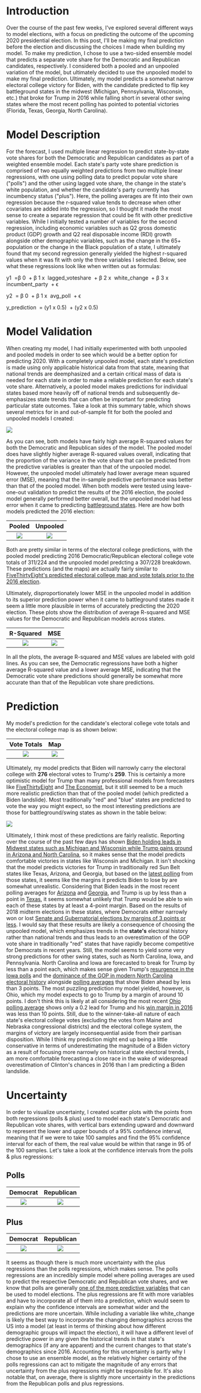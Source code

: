 # Introduction

Over the course of the past few weeks, I've explored several different ways to model elections, with a focus on predicting the outcome of the upcoming 2020 presidential election. In this post, I'll be making my final prediction before the election and discussing the choices I made when building my model. To make my prediction, I chose to use a two-sided ensemble model that predicts a separate vote share for the Democratic and Republican candidates, respectively. I considered both a pooled and an unpooled variation of the model, but ultimately decided to use the unpooled model to make my final prediction. Ultimately, my model predicts a somewhat narrow electoral college victory for Biden, with the candidate predicted to flip key battleground states in the midwest (Michigan, Pennsylvania, Wisconsin, etc.) that broke for Trump in 2016 while falling short in several other swing states where the most recent polling has pointed to potential victories (Florida, Texas, Georgia, North Carolina).

# Model Description

For the forecast, I used multiple linear regression to predict state-by-state vote shares for both the Democratic and Republican candidates as part of a weighted ensemble model. Each state's party vote share prediction is comprised of two equally weighted predictions from two multiple linear regressions, with one using polling data to predict popular vote share ("polls") and the other using lagged vote share, the change in the state's white population, and whether the candidate's party currently has incumbency status ("plus"). Here, the polling averages are fit into their own regression because the r-squared value tends to decrease when other covariates are added into the regression, so I thought it made the most sense to create a separate regression that could be fit with other predictive variables. While I initially tested a number of variables for the second regression, including economic variables such as Q2 gross domestic product (GDP) growth and Q2 real disposable income (RDI) growth alongside other demographic variables, such as the change in the 65+ population or the change in the Black population of a state, I ultimately found that my second regression generally yielded the highest r-squared values when it was fit with only the three variables I selected. Below, see what these regressions look like when written out as formulas:

y1
​	 =β 
0
​	 + β 
1 x
​	 lagged_voteshare
​	 + β 
2 x
​	 white_change
​	 + β 
3 x
​	 incumbent_party
​	 + ϵ


y2
​	 = β 
0
​	 + β 
1 x
​	 avg_poll
​	 + ϵ

y_prediction
​	 = (y1 x 0.5)
​	 + (y2 x 0.5)

# Model Validation

When creating my model, I had initially experimented with both unpooled and pooled models in order to see which would be a better option for predicting 2020. With a completely unpooled model, each state's prediction is made using only applicable historical data from that state, meaning that national trends are deemphasized and a certain critical mass of data is needed for each state in order to make a reliable prediction for each state's vote share. Alternatively, a pooled model makes predictions for individual states based more heavily off of national trends and subsequently de-emphasizes state trends that can often be important for predicting particular state outcomes. Take a look at this summary table, which shows several metrics for in and out-of-sample fit for both the pooled and unpooled models I created:

![](gt_final.png)

As you can see, both models have fairly high average R-squared values for both the Democratic and Republican sides of the model. The pooled model does have slightly higher average R-squared values overall, indicating that the proportion of the variance in the vote share that can be predicted from the predictive variables is greater than that of the unpooled model. However, the unpooled model ultimately had lower average mean squared error (MSE), meaning that the in-sample predictive performance was better than that of the pooled model. When both models were tested using leave-one-out validation to predict the results of the 2016 election, the pooled model generally performed better overall, but the unpooled model had less error when it came to predicting [battleground states](https://www.nytimes.com/interactive/2020/us/elections/battleground-states.html). Here are how both models predicted the 2016 election:

  Pooled          |  Unpooled
:-------------------------:|:-------------------------:
![](pooled_2016_map.jpeg)  |  ![](unpooled_2016_map.jpeg)

Both are pretty similar in terms of the electoral college predictions, with the pooled model predicting 2016 Democratic/Republican electoral college vote totals of 311/224 and the unpooled model predcting a 307/228 breakdown. These predictions (and the maps) are actually fairly similar to [FiveThirtyEight's predicted electoral college map and vote totals prior to the 2016 election](https://projects.fivethirtyeight.com/2016-election-forecast/). 

Ultimately, disproportionately lower MSE in the unpooled model in addition to its superior prediction power when it came to battleground states made it seem a little more plausible in terms of accurately predicting the 2020 election. These plots show the distribution of average R-squared and MSE values for the Democratic and Republican models across states.

  R-Squared          |  MSE
:-------------------------:|:-------------------------:
![](unpooled_rsquared2.jpeg)  |  ![](unpooled_mse.jpeg)

In all the plots, the average R-squared and MSE values are labeled with gold lines. As you can see, the Democratic regressions have both a higher average R-squared value and a lower average MSE, indicating that the Democratic vote share predictions should generally be somewhat more accurate than that of the Republican vote share predictions. 

# Prediction

 My model's prediction for the candidate's electoral college vote totals and the electoral college map is as shown below:
 
   Vote Totals          |  Map
:-------------------------:|:-------------------------:
![](unpooled_evshare.jpeg)  |  ![](unpooled_map.jpeg)

Ultimately, my model predicts that Biden will narrowly carry the electoral college with **276** electoral votes to Trump's **259**. This is certainly a more optimistic model for Trump than many professional models from forecasters like [FiveThirtyEight](https://projects.fivethirtyeight.com/2020-election-forecast/) and [The Economist](https://projects.economist.com/us-2020-forecast/president), but it still seemed to be a much more realistic prediction than that of the pooled model (which predicted a Biden landslide). Most traditionally "red" and "blue" states are predicted to vote the way you might expect, so the most interesting predictions are those for battleground/swing states as shown in the table below:

![](final_dem_win.png)

Ultimately, I think most of these predictions are fairly realistic. Reporting over the course of the past few days has shown [Biden holding leads in Midwest states such as Michigan and Wisconsin while Trump gains ground in Arizona and North Carolina](https://www.cnn.com/2020/10/31/politics/cnn-polls-michigan-wisconsin-arizona-north-carolina/index.html), so it makes sense that the model predicts comfortable victories in states like Wisconsin and Michigan. It isn't shocking that the model predicts victories for Trump in traditionally red Sun Belt states like Texas, Arizona, and Georgia, but based on the [latest polling](https://www.aljazeera.com/news/2020/11/1/two-days-from-the-us-election-what-you-need-to-know) from those states, it seems like the margins it predicts Biden to lose by are somewhat unrealistic. Considering that Biden leads in the most recent polling averages for [Arizona](https://projects.fivethirtyeight.com/polls/president-general/arizona/) and [Georgia](https://projects.fivethirtyeight.com/polls/president-general/georgia/), and Trump is up by less than a point in [Texas](https://projects.fivethirtyeight.com/polls/president-general/texas/), it seems somewhat unlikely that Trump would be able to win each of these states by at least a 4-point margin. Based on the results of 2018 midterm elections in these states, where Democrats either narrowly won or lost [Senate and Gubernatorial elections by margins of 3 points or less](https://www.brookings.edu/research/the-democrats-choice-the-midterm-elections-and-the-road-to-2020/). I would say that these results are likely a consequence of choosing the unpooled model, which emphasizes trends in the **state's** electoral history rather than national trends and thus leads to an overestimation of the GOP vote share in traditionally "red" states that have rapidly become competitive for Democrats in recent years. Still, the model seems to yield some very strong predictions for other swing states, such as North Carolina, Iowa, and Pennsylvania. North Carolina and Iowa are forecasted to break for Trump by less than a point each, which makes sense given Trump's [resurgence in the Iowa polls](https://projects.fivethirtyeight.com/polls/president-general/iowa/) and the [dominance of the GOP in modern North Carolina electoral history](https://en.wikipedia.org/wiki/Politics_of_North_Carolina) alongside [polling averages](https://projects.fivethirtyeight.com/polls/president-general/north-carolina/) that show Biden ahead by less than 3 points. The most puzzling prediction my model yielded, however, is Ohio, which my model expects to go to Trump by a margin of around 10 points. I don't think this is likely at all considering the most recent [Ohio polling average](https://projects.fivethirtyeight.com/polls/president-general/ohio/) shows only a 0.2 lead for Trump and his [win margin in 2016](https://en.wikipedia.org/wiki/2016_United_States_presidential_election_in_Ohio) was less than 10 points. Still, due to the winner-take-all nature of each state's electoral college votes (excluding the votes from Maine and Nebraska congressional districts) and the electoral college system, the margins of victory are largely inconsequential aside from their partisan disposition. While I think my prediction might end up being a little conservative in terms of underestimating the magnitude of a Biden victory as a result of focusing more narrowly on historical state electoral trends, I am more comfortable forecasting a close race in the wake of widespread overestimation of Clinton's chances in 2016 than I am predicting a Biden landslide. 

# Uncertainty

In order to visualize uncertainty, I created scatter plots with the points from both regressions (polls & plus) used to model each state's Democratic and Republican vote shares, with vertical bars extending upward and downward to represent the lower and upper bounds of a 95% confidence interval, meaning that if we were to take 100 samples and find the 95% confidence interval for each of them, the real value would be within that range in 95 of the 100 samples. Let's take a look at the confidence intervals from the polls & plus regressions:

## Polls

  Democrat          |  Republican
:-------------------------:|:-------------------------:
![](unpooled_uncertainty_dpolls.jpeg)  |  ![](unpooled_uncertainty_rpolls.jpeg)

## Plus

 Democrat          |  Republican
:-------------------------:|:-------------------------:
![](unpooled_uncertainty_dplus.jpeg)  |  ![](unpooled_uncertainty_rplus.jpeg)


It seems as though there is much more uncertainty with the plus regressions than the polls regressions, which makes sense. The polls regressions are an incredibly simple model where polling averages are used to predict the respective Democratic and Republican vote shares, and we know that polls are generally [one of the more predictive variables](https://www.sciencedaily.com/releases/2017/02/170202141926.htm) that can be used to model elections. The plus regressions are fit with more variables and have to incorporate all of them into a prediction, which would seem to explain why the confidence intervals are somewhat wider and the predictions are more uncertain. While including a variable like white_change is likely the best way to incorporate the changing demographics across the US into a model (at least in terms of thinking about how different demographic groups will impact the election), it will have a different level of predictive power in any given the historical trends in that state's demographics (if any are apparent) and the current changes to that state's demographics since 2016. Accounting for this uncertainty is partly why I chose to use an ensemble model, as the relatively higher certainty of the polls regressions can act to mitigate the magnitude of any errors that uncertainty from the plus regressions might be responsible for. It's also notable that, on average, there is slightly more uncertainty in the predictions from the Republican polls and plus regressions.

